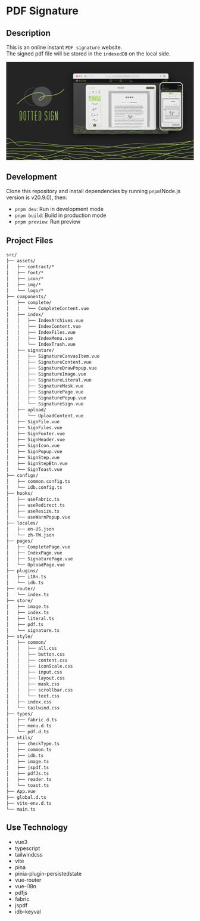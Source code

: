 # PDF Signature

## Description

This is an online instant `PDF signature` website.  
The signed pdf file will be stored in the `indexedDB` on the local side.

![image](./public/cover.jpg)

## Development

Clone this repository and install dependencies by running `pnpm`(Node.js version is v20.9.0), then:

- `pnpm dev`: Run in development mode
- `pnpm build`: Build in production mode
- `pnpm preview`: Run preview

## Project Files

```text
src/
├── assets/
│   ├── contract/*
│   ├── font/*
│   ├── icon/*
│   ├── img/*
│   └── logo/*
├── components/
│   ├── complete/
│   │   └── CompleteContent.vue
│   ├── index/
│   │   ├── IndexArchives.vue
│   │   ├── IndexContent.vue
│   │   ├── IndexFiles.vue
│   │   ├── IndexMenu.vue
│   │   └── IndexTrash.vue
│   ├── signature/
│   │   ├── SignatureCanvasItem.vue
│   │   ├── SignatureContent.vue
│   │   ├── SignatureDrawPopup.vue
│   │   ├── SignatureImage.vue
│   │   ├── SignatureLiteral.vue
│   │   ├── SignatureMask.vue
│   │   ├── SignaturePage.vue
│   │   ├── SignaturePopup.vue
│   │   └── SignatureSign.vue
│   ├── upload/
│   │   └── UploadContent.vue
│   ├── SignFile.vue
│   ├── SignFiles.vue
│   ├── SignFooter.vue
│   ├── SignHeader.vue
│   ├── SignIcon.vue
│   ├── SignPopup.vue
│   ├── SignStep.vue
│   ├── SignStepBtn.vue
│   └── SignToast.vue
├── configs/
│   ├── common.config.ts
│   └── idb.config.ts
├── hooks/
│   ├── useFabric.ts
│   ├── useRedirect.ts
│   ├── useResize.ts
│   └── useWarnPopup.vue
├── locales/
│   ├── en-US.json
│   └── zh-TW.json
├── pages/
│   ├── CompletePage.vue
│   ├── IndexPage.vue
│   ├── SignaturePage.vue
│   └── UploadPage.vue
├── plugins/
│   ├── i18n.ts
│   └── idb.ts
├── router/
│   └── index.ts
├── store/
│   ├── image.ts
│   ├── index.ts
│   ├── literal.ts
│   ├── pdf.ts
│   └── signature.ts
├── style/
│   ├── common/
|   │   ├── all.css
│   │   ├── button.css
│   │   ├── content.css
│   │   ├── iconScale.css
│   │   ├── input.css
│   │   ├── layout.css
│   │   ├── mask.css
│   │   ├── scrollbar.css
|   │   └── text.css
│   ├── index.css
│   └── tailwind.css
├── types/
│   ├── fabric.d.ts
│   ├── menu.d.ts
│   └── pdf.d.ts
├── utils/
│   ├── checkType.ts
│   ├── common.ts
│   ├── idb.ts
│   ├── image.ts
│   ├── jspdf.ts
│   ├── pdfJs.ts
│   ├── reader.ts
│   └── toast.ts
├── App.vue
├── global.d.ts
├── vite-env.d.ts
└── main.ts
```

## Use Technology

- vue3
- typescript
- tailwindcss
- vite
- pina
- pinia-plugin-persistedstate
- vue-router
- vue-i18n
- pdfjs
- fabric
- jspdf
- idb-keyval
